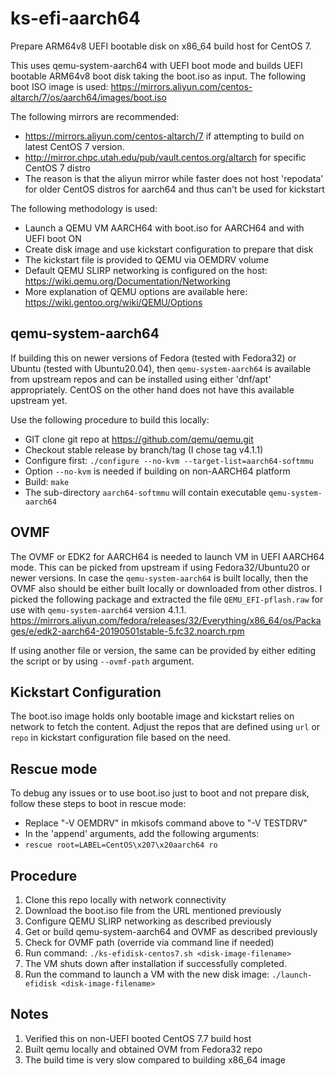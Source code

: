 # ks-efi-aarch64
Prepare ARM64v8 UEFI bootable disk on x86_64 build host for CentOS 7.

This uses qemu-system-aarch64 with UEFI boot mode and builds UEFI bootable
ARM64v8 boot disk taking the boot.iso as input. The following boot ISO image
is used:
https://mirrors.aliyun.com/centos-altarch/7/os/aarch64/images/boot.iso

The following mirrors are recommended:
- https://mirrors.aliyun.com/centos-altarch/7 if attempting to build on latest CentOS 7 version.
- http://mirror.chpc.utah.edu/pub/vault.centos.org/altarch for specific CentOS 7 distro
- The reason is that the aliyun mirror while faster does not host 'repodata' for older CentOS distros for aarch64 and thus can't be used for kickstart

The following methodology is used:
- Launch a QEMU VM AARCH64 with boot.iso for AARCH64 and with UEFI boot ON
- Create disk image and use kickstart configuration to prepare that disk
- The kickstart file is provided to QEMU via OEMDRV volume
- Default QEMU SLIRP networking is configured on the host:
  https://wiki.qemu.org/Documentation/Networking
- More explanation of QEMU options are available here:
  https://wiki.gentoo.org/wiki/QEMU/Options

## qemu-system-aarch64
If building this on newer versions of Fedora (tested with Fedora32) or 
Ubuntu (tested with Ubuntu20.04), then `qemu-system-aarch64` is available
from upstream repos and can be installed using either 'dnf/apt' 
appropriately. CentOS on the other hand does not have this available
upstream yet. 

Use the following procedure to build this locally:
- GIT clone git repo at https://github.com/qemu/qemu.git
- Checkout stable release by branch/tag (I chose tag v4.1.1)
- Configure first: `./configure --no-kvm --target-list=aarch64-softmmu`
- Option `--no-kvm` is needed if building on non-AARCH64 platform 
- Build: `make`
- The sub-directory `aarch64-softmmu` will contain executable `qemu-system-aarch64`

## OVMF
The OVMF or EDK2 for AARCH64 is needed to launch VM in UEFI AARCH64 mode. This
can be picked from upstream if using Fedora32/Ubuntu20 or newer versions. In
case the `qemu-system-aarch64` is built locally, then the OVMF also should
be either built locally or downloaded from other distros. I picked the
following package and extracted the file `QEMU_EFI-pflash.raw` for use
with `qemu-system-aarch64` version 4.1.1.
https://mirrors.aliyun.com/fedora/releases/32/Everything/x86_64/os/Packages/e/edk2-aarch64-20190501stable-5.fc32.noarch.rpm

If using another file or version, the same can be provided by either editing
the script or by using `--ovmf-path` argument.

## Kickstart Configuration
The boot.iso image holds only bootable image and kickstart relies on
network to fetch the content. Adjust the repos that are defined using
`url` or `repo` in kickstart configuration file based on the need.

## Rescue mode
To debug any issues or to use boot.iso just to boot and not prepare disk,
follow these steps to boot in rescue mode:
- Replace "-V OEMDRV" in mkisofs command above to "-V TESTDRV"
- In the 'append' arguments, add the following arguments: 
- `rescue root=LABEL=CentOS\x207\x20aarch64 ro`

## Procedure
1. Clone this repo locally with network connectivity
2. Download the boot.iso file from the URL mentioned previously
3. Configure QEMU SLIRP networking as described previously
4. Get or build qemu-system-aarch64 and OVMF as described previously
5. Check for OVMF path (override via command line if needed)
6. Run command: `./ks-efidisk-centos7.sh <disk-image-filename>`
7. The VM shuts down after installation if successfully completed. 
8. Run the command to launch a VM with the new disk image: `./launch-efidisk <disk-image-filename>`

## Notes
1. Verified this on non-UEFI booted CentOS 7.7 build host
2. Built qemu locally and obtained OVM from Fedora32 repo
3. The build time is very slow compared to building x86_64 image

